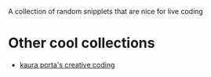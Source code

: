 A collection of random snipplets that are nice for live coding


# Other cool collections

- [kaura porta's creative coding](https://github.com/lauraporta/creative-coding)